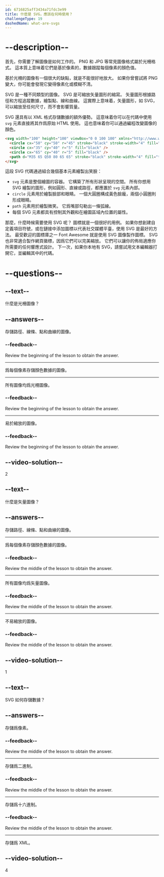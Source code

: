 ```yaml
---
id: 6716825aff3434a71fdc3e99
title: 什麼是 SVG，應該在何時使用？
challengeType: 19
dashedName: what-are-svgs
---
```


# --description--

首先，你需要了解圖像是如何工作的。 PNG 和 JPG 等常見圖像格式屬於光柵格式。 這本質上意味着它們是基於像素的，數據跟蹤每個像素的顏色值。

基於光柵的圖像有一個很大的缺點，就是不能很好地放大。 如果你曾嘗試將 PNG 變大，你可能會發現它變得像素化或模糊不清。

SVG 是一種不同類型的圖像。 SVG 是可縮放矢量圖形的縮寫。 矢量圖形根據路徑和方程追蹤數據，繪製點、線和曲線。 這實際上意味着，矢量圖形，如 SVG，可以縮放至任何尺寸，而不會影響質量。

SVG 還具有以 XML 格式存儲數據的額外優勢。 這意味着你可以在代碼中使用 `svg` 元素直接將其作爲原始 HTML 使用。 這也意味着你可以通過編程改變圖像的顏色。

```html
<svg width="100" height="100" viewBox="0 0 100 100" xmlns="http://www.w3.org/2000/svg">
  <circle cx="50" cy="50" r="45" stroke="black" stroke-width="4" fill="yellow" />
  <circle cx="35" cy="40" r="5" fill="black" />
  <circle cx="65" cy="40" r="5" fill="black" />
  <path d="M35 65 Q50 80 65 65" stroke="black" stroke-width="4" fill="transparent" />
</svg>
```

這段 SVG 代碼通過組合幾個基本元素繪製出笑臉：

- `svg` 元素是整個繪圖的容器。 它構築了所有形狀呈現的空間。 所有你想用 SVG 繪製的圖形，例如圓形、直線或路徑，都應置於 `svg` 元素內部。
- `circle` 元素用於繪製臉部和眼睛。 一個大圓圈構成黃色臉龐，兩個小圓圈則形成眼睛。
- `path` 元素用於繪製微笑。 它爲嘴部勾勒出一條弧線。
- 每個 SVG 元素都具有控制其外觀和在繪圖區域內位置的屬性。

那麼，什麼時候需要使用 SVG 呢？ 圖標就是一個很好的用例。 如果你想創建自定義項目符號，或在鏈接中添加圖標以代表社交媒體平臺，使用 SVG 是最好的方法。 最受歡迎的圖標庫之一 Font Awesome 就是使用 SVG 圖像製作圖標。 SVG 也非常適合製作網頁徽標，因爲它們可以完美縮放。 它們可以讓你的佈局適應你所需要的任何響應式設計。 下一次，如果你本地有 SVG，請嘗試用文本編輯器打開它，並編輯其中的代碼。

# --questions--

## --text--

什麼是光柵圖像？

## --answers--

存儲路徑、線條、點和曲線的圖像。

### --feedback--

Review the beginning of the lesson to obtain the answer.

---

爲每個像素存儲顏色數據的圖像。

---

所有圖像均爲光柵圖像。

### --feedback--

Review the beginning of the lesson to obtain the answer.

---

易於縮放的圖像。

### --feedback--

Review the beginning of the lesson to obtain the answer.

## --video-solution--

2

## --text--

什麼是矢量圖像？

## --answers--

存儲路徑、線條、點和曲線的圖像。

---

爲每個像素存儲顏色數據的圖像。

### --feedback--

Review the middle of the lesson to obtain the answer.

---

所有圖像均爲矢量圖像。

### --feedback--

Review the middle of the lesson to obtain the answer.

---

不易縮放的圖像。

### --feedback--

Review the middle of the lesson to obtain the answer.

## --video-solution--

1

## --text--

SVG 如何存儲數據？

## --answers--

存儲爲像素。

### --feedback--

Review the middle of the lesson to obtain the answer.

---

存儲爲二進制。

### --feedback--

Review the middle of the lesson to obtain the answer.

---

存儲爲十六進制。

### --feedback--

Review the middle of the lesson to obtain the answer.

---

存儲爲 XML。

## --video-solution--

4
